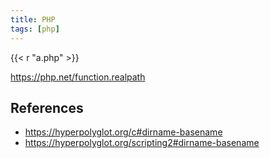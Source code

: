 ```yaml
---
title: PHP
tags: [php]
---
```


{{< r "a.php" >}}

<https://php.net/function.realpath>

## References

- <https://hyperpolyglot.org/c#dirname-basename>
- <https://hyperpolyglot.org/scripting2#dirname-basename>
